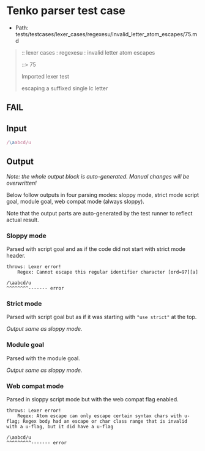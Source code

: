 # Tenko parser test case

- Path: tests/testcases/lexer_cases/regexesu/invalid_letter_atom_escapes/75.md

> :: lexer cases : regexesu : invalid letter atom escapes
>
> ::> 75
>
> Imported lexer test
>
> escaping a suffixed single lc letter

## FAIL

## Input

`````js
/\aabcd/u
`````

## Output

_Note: the whole output block is auto-generated. Manual changes will be overwritten!_

Below follow outputs in four parsing modes: sloppy mode, strict mode script goal, module goal, web compat mode (always sloppy).

Note that the output parts are auto-generated by the test runner to reflect actual result.

### Sloppy mode

Parsed with script goal and as if the code did not start with strict mode header.

`````
throws: Lexer error!
    Regex: Cannot escape this regular identifier character [ord=97][a]

/\aabcd/u
^^^^^^^^------- error
`````

### Strict mode

Parsed with script goal but as if it was starting with `"use strict"` at the top.

_Output same as sloppy mode._

### Module goal

Parsed with the module goal.

_Output same as sloppy mode._

### Web compat mode

Parsed in sloppy script mode but with the web compat flag enabled.

`````
throws: Lexer error!
    Regex: Atom escape can only escape certain syntax chars with u-flag; Regex body had an escape or char class range that is invalid with a u-flag, but it did have a u-flag

/\aabcd/u
^^^^^^^^^------- error
`````


